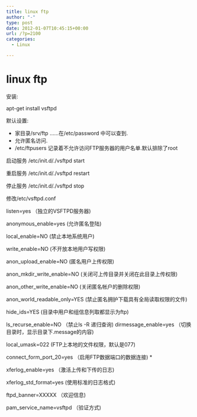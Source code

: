 ```yaml
---
title: linux ftp
author: "-"
type: post
date: 2012-01-07T10:45:15+00:00
url: /?p=2100
categories:
  - Linux

---
```

# linux ftp
安装:

apt-get install vsftpd

默认设置:

  * 家目录/srv/ftp ......在/etc/password 中可以查到.
  * 允许匿名访问.
  * /etc/ftpusers 记录着不允许访问FTP服务器的用户名单.默认排除了root

启动服务 /etc/init.d/./vsftpd start

重启服务 /etc/init.d/./vsftpd restart

停止服务 /etc/init.d/./vsftpd stop


修改/etc/vsftpd.conf


listen=yes （独立的VSFTPD服务器) 


anonymous_enable=yes (允许匿名登陆)


local_enable=NO (禁止本地系统用户)


write_enable=NO (不开放本地用户写权限)


anon_upload_enable=NO (匿名用户上传权限)


anon_mkdir_write_enable=NO (关闭可上传目录并关闭在此目录上传权限)


anon_other_write_enable=NO (关闭匿名帐户的删除权限)


anon_world_readable_only=YES (禁止匿名拥护下载具有全局读取权限的文件)


hide_ids=YES (目录中用户和组信息列取都显示为ftp)


ls_recurse_enable=NO （禁止ls -R 递归查询) 
dirmessage_enable=yes （切换目录时，显示目录下.message的内容) 


local_umask=022 (FTP上本地的文件权限，默认是077)


connect_form_port_20=yes （启用FTP数据端口的数据连接) *


xferlog_enable=yes （激活上传和下传的日志) 


xferlog_std_format=yes (使用标准的日志格式)


ftpd_banner=XXXXX （欢迎信息) 


pam_service_name=vsftpd （验证方式) 

